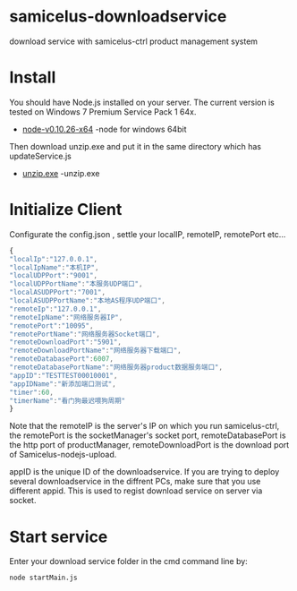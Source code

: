 # samicelus-downloadservice
download service with samicelus-ctrl product management system 

Install
================

You should have Node.js installed on your server.
The current version is tested on Windows 7 Premium Service Pack 1 64x.
* [node-v0.10.26-x64](http://pan.baidu.com/s/1i3JbpIl) -node for windows 64bit

Then download unzip.exe and put it in the same directory which has updateService.js
* [unzip.exe](http://pan.baidu.com/s/1o6MUNUi) -unzip.exe


Initialize Client
================

Configurate the config.json , settle your localIP, remoteIP, remotePort etc...
```js
{
"localIp":"127.0.0.1",
"localIpName":"本机IP",
"localUDPPort":"9001",
"localUDPPortName":"本服务UDP端口",
"localASUDPPort":"7001",
"localASUDPPortName":"本地AS程序UDP端口",
"remoteIp":"127.0.0.1",
"remoteIpName":"网络服务器IP",
"remotePort":"10095",
"remotePortName":"网络服务器Socket端口",
"remoteDownloadPort":"5901",
"remoteDownloadPortName":"网络服务器下载端口",
"remoteDatabasePort":6007,
"remoteDatabasePortName":"网络服务器product数据服务端口",
"appID":"TESTTEST00010001",
"appIDName":"新添加端口测试",
"timer":60,
"timerName":"看门狗最迟喂狗周期"
}
```

Note that the remoteIP is the server's IP on which you run samicelus-ctrl, the remotePort is the socketManager's socket port,
remoteDatabasePort is the http port of productManager, remoteDownloadPort is the download port of Samicelus-nodejs-upload.

appID is the unique ID of the downloadservice. If you are trying to deploy several downloadservice in the diffrent PCs, make sure that you use different appid. This is used to regist download service on server via socket.


Start service
================

Enter your download service folder in the cmd command line by:
```bush
node startMain.js
```
